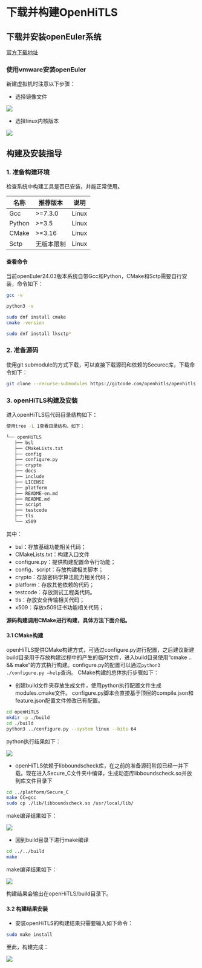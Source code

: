 # 下载并构建OpenHiTLS

## 下载并安装openEuler系统
[官方下载地址](https://www.openeuler.org/zh/download/?version=openEuler%2024.03%20LTS)
### 使用vmware安装openEuler
新建虚拟机时注意以下步骤：
- 选择镜像文件

![](../.vuepress/public/新建虚拟机1.png)
- 选择linux内核版本

![](../.vuepress/public/新建虚拟机2.png)

## 构建及安装指导
### 1. 准备构建环境
检查系统中构建工具是否已安装，并能正常使用。

| **名称** | **推荐版本** | **说明** |
| --- | --- | --- |
| Gcc | >=7.3.0 | Linux |
| Python | >=3.5 | Linux |
| CMake | >=3.16 | Linux |
| Sctp | 无版本限制 | Linux |
#### 查看命令
当前openEuler24.03版本系统自带Gcc和Python，CMake和Sctp需要自行安装，命令如下：
```sh
gcc -v

python3 -v

sudo dnf install cmake
cmake -version

sudo dnf install lksctp*
```
### 2. 准备源码

使用git submodule的方式下载，可以直接下载源码和依赖的Securec库，下载命令如下：

```sh
git clone --recurse-submodules https://gitcode.com/openhitls/openhitls.git
```

### 3. openHiTLS构建及安装
进入openHiTLS后代码目录结构如下：

```sh
使用tree -L 1查看目录结构，如下：

└── openHiTLS
   ├── bsl
   ├── CMakeLists.txt
   ├── config
   ├── configure.py
   ├── crypto
   ├── docs
   ├── include
   ├── LICENSE
   ├── platform
   ├── README-en.md
   ├── README.md
   ├── script
   ├── testcode
   ├── tls
   └── x509
```

其中：

+ bsl：存放基础功能相关代码；
+ CMakeLists.txt：构建入口文件
+ configure.py：提供构建配置命令行功能；
+ config、script：存放构建相关脚本；
+ crypto：存放密码学算法能力相关代码；
+ platform：存放其他依赖的代码；
+ testcode：存放测试工程类代码。
+ tls：存放安全传输相关代码；
+ x509：存放x509证书功能相关代码；

**源码构建调用CMake进行构建，具体方法下面介绍。**

#### 3.1 CMake构建
openHiTLS提供CMake构建方式，可通过configure.py进行配置，之后建议新建build目录用于存放构建过程中的产生的临时文件，进入build目录使用“cmake .. && make”的方式执行构建。configure.py的配置可以通过`python3 ./configure.py –help`查询。
CMake构建的总体执行步骤如下：
- 创建build文件夹存放生成文件，使用python执行配置文件生成modules.cmake文件。
configure.py脚本会直接基于顶层的compile.json和feature.json配置文件修改已有配置。
```sh
cd openHiTLS
mkdir -p ./build
cd ./build
python3 ../configure.py --system linux --bits 64
```
 python执行结果如下：

![](../.vuepress/public/python编译.png)

- openHiTLS依赖于libboundscheck库，在之前的准备源码阶段已经一并下载。现在进入Secure_C文件夹中编译，生成动态库libboundscheck.so并放到库文件目录下

```sh
cd ../platform/Secure_C
make CC=gcc
sudo cp ./lib/libboundscheck.so /usr/local/lib/
```
make编译结果如下：

![](../.vuepress/public/makeCC=gcc.png)

- 回到build目录下进行make编译
```sh
cd ../../build
make
```
 make编译结果如下：

![](../.vuepress/public/make成功.png)


构建结果会输出在openHiTLS/build目录下。


#### 3.2 构建结果安装
- 安装openHiTLS的构建结果只需要输入如下命令：

```sh
sudo make install
```
至此，构建完成：

![](../.vuepress/public/makeinstall.png)








